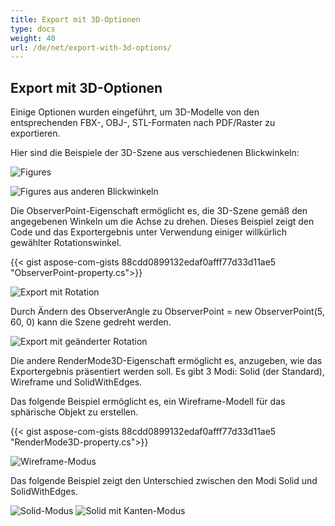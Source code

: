 ```yaml
---
title: Export mit 3D-Optionen
type: docs
weight: 40
url: /de/net/export-with-3d-options/
---
```


## **Export mit 3D-Optionen**

Einige Optionen wurden eingeführt, um 3D-Modelle von den entsprechenden FBX-, OBJ-, STL-Formaten nach PDF/Raster zu exportieren.

Hier sind die Beispiele der 3D-Szene aus verschiedenen Blickwinkeln:

![Figures](/_assets/guide/3d/fig1.png)

![Figures aus anderen Blickwinkeln](/_assets/guide/3d/fig2.png)

Die ObserverPoint-Eigenschaft ermöglicht es, die 3D-Szene gemäß den angegebenen Winkeln um die Achse zu drehen. Dieses Beispiel zeigt den Code und das Exportergebnis unter Verwendung einiger willkürlich gewählter Rotationswinkel.

{{< gist aspose-com-gists 88cdd0899132edaf0afff77d33d11ae5 "ObserverPoint-property.cs">}}

![Export mit Rotation](/_assets/guide/3d/fig3.png)

Durch Ändern des ObserverAngle zu ObserverPoint = new ObserverPoint(5, 60, 0) kann die Szene gedreht werden.

![Export mit geänderter Rotation](/_assets/guide/3d/fig4.png)

Die andere RenderMode3D-Eigenschaft ermöglicht es, anzugeben, wie das Exportergebnis präsentiert werden soll. Es gibt 3 Modi: Solid (der Standard), Wireframe und SolidWithEdges.

Das folgende Beispiel ermöglicht es, ein Wireframe-Modell für das sphärische Objekt zu erstellen.

{{< gist aspose-com-gists 88cdd0899132edaf0afff77d33d11ae5 "RenderMode3D-property.cs">}}

![Wireframe-Modus](/_assets/guide/3d/fig5.png)

Das folgende Beispiel zeigt den Unterschied zwischen den Modi Solid und SolidWithEdges.

![Solid-Modus](/_assets/guide/3d/fig6.png)
![Solid mit Kanten-Modus](/_assets/guide/3d/fig7.png)
